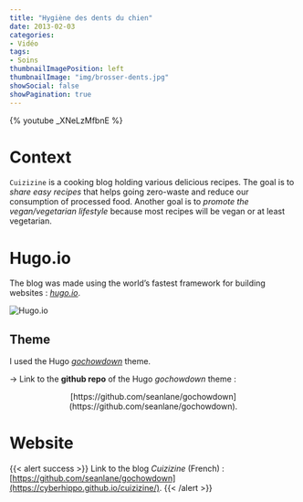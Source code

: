 ```yaml
---
title: "Hygiène des dents du chien"
date: 2013-02-03
categories:
- Vidéo
tags:
- Soins
thumbnailImagePosition: left
thumbnailImage: "img/brosser-dents.jpg"
showSocial: false
showPagination: true
---
```

{% youtube _XNeLzMfbnE %}

<!--more-->

# Context

`Cuizizine` is a cooking blog holding various delicious recipes. The goal is to *share easy recipes* that helps going zero-waste and reduce our consumption of processed food. Another goal is to *promote the vegan/vegetarian lifestyle* because most recipes will be vegan or at least vegetarian.

<!-- # Screenshot

![Homepage](http://static.vergnol.eu/img/cuizizine.png) -->

# Hugo.io

The blog was made using the world’s fastest framework for building websites : [*hugo.io*](https://gohugo.io/).

![Hugo.io](https://d33wubrfki0l68.cloudfront.net/30790d6888bd8af863fb2b5c33a7f337cdbda243/4e867/images/hugo-logo-wide.svg)

## Theme

I used the Hugo [*gochowdown*](https://github.com/seanlane/gochowdown) theme.

&rightarrow; Link to the **github repo** of the Hugo *gochowdown* theme  :
<center> [https://github.com/seanlane/gochowdown](https://github.com/seanlane/gochowdown). </center>

# Website

{{< alert success >}}
Link to the blog *Cuizizine* (French) : [https://github.com/seanlane/gochowdown](https://cyberhippo.github.io/cuizizine/).
{{< /alert >}}
